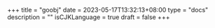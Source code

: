 +++
title = "goobj"
date = 2023-05-17T13:32:13+08:00
type = "docs"
description = ""
isCJKLanguage = true
draft = false
+++